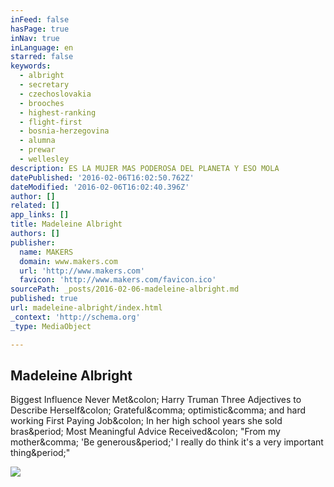 ```yaml
---
inFeed: false
hasPage: true
inNav: true
inLanguage: en
starred: false
keywords:
  - albright
  - secretary
  - czechoslovakia
  - brooches
  - highest-ranking
  - flight-first
  - bosnia-herzegovina
  - alumna
  - prewar
  - wellesley
description: ES LA MUJER MAS PODEROSA DEL PLANETA Y ESO MOLA
datePublished: '2016-02-06T16:02:50.762Z'
dateModified: '2016-02-06T16:02:40.396Z'
author: []
related: []
app_links: []
title: Madeleine Albright
authors: []
publisher:
  name: MAKERS
  domain: www.makers.com
  url: 'http://www.makers.com'
  favicon: 'http://www.makers.com/favicon.ico'
sourcePath: _posts/2016-02-06-madeleine-albright.md
published: true
url: madeleine-albright/index.html
_context: 'http://schema.org'
_type: MediaObject

---
```

<article style=""><h1>Madeleine Albright</h1><p>Biggest Influence Never Met&amp;colon; Harry Truman Three Adjectives to Describe Herself&amp;colon; Grateful&amp;comma; optimistic&amp;comma; and hard working First Paying Job&amp;colon; In her high school years she sold bras&amp;period; Most Meaningful Advice Received&amp;colon; "From my mother&amp;comma; 'Be generous&amp;period;' I really do think it's a very important thing&amp;period;"</p><img src="http://assets.makers.com/maker/Madeleine-1120x600-A.jpg" /></article>